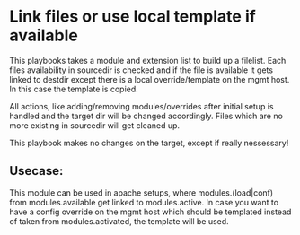 Link files or use local template if available
=============================================

This playbooks takes a module and extension list to build up a filelist. Each files availability in sourcedir is checked and if the file is available it gets linked to destdir except there is a local override/template on the mgmt host. In this case the template is copied. 

All actions, like adding/removing modules/overrides after initial setup is handled and the target dir will be changed accordingly. Files which are no more existing in sourcedir will get cleaned up.

 
This playbook makes no changes on the target, except if really nessessary!


Usecase:
--------
This module can be used in apache setups, where modules.(load|conf) from modules.available get linked to modules.active. In case you want to have a config override on the mgmt host which should be templated instead of taken from modules.activated, the template will be used.

